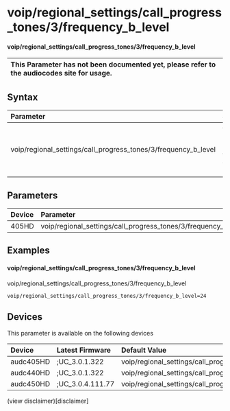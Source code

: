 ﻿---
description: voip/regional_settings/call_progress_tones/3/frequency_b_level
search: false
---

# voip/regional_settings/call_progress_tones/3/frequency_b_level

#### voip/regional_settings/call_progress_tones/3/frequency_b_level


| This Parameter has not been documented yet, please refer to the audiocodes site for usage.  |
| :--- |

## Syntax
| Parameter | Syntax |
| :--- | :--- |
|voip/regional_settings/call_progress_tones/3/frequency_b_level | {% raw %} undefined {% endraw %} |

## Parameters
|Device|Parameter|value|Description|
|:---|:---|:---|:---|
| 405HD | voip/regional_settings/call_progress_tones/3/frequency_b_level |  |  |

## Examples
#### voip/regional_settings/call_progress_tones/3/frequency_b_level

voip/regional_settings/call_progress_tones/3/frequency_b_level

```
voip/regional_settings/call_progress_tones/3/frequency_b_level=24
```

## Devices
This parameter is available on the following devices

| Device | Latest Firmware | Default Value |
|:---|:---|:---|
| audc405HD | ;UC_3.0.1.322 | voip/regional_settings/call_progress_tones/3/frequency_b_level=24 
| audc440HD | ;UC_3.0.1.322 | voip/regional_settings/call_progress_tones/3/frequency_b_level=24 
| audc450HD | ;UC_3.0.4.111.77 | voip/regional_settings/call_progress_tones/3/frequency_b_level=24 

(view disclaimer)[disclaimer]
